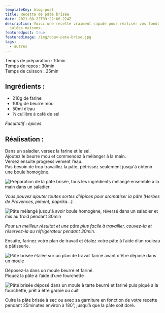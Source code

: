 ```yaml
---
templateKey: blog-post
title: Recette de pâte brisée
date: 2021-08-22T09:22:06.224Z
description: Voici une recette vraiment rapide pour réaliser vos fonds de tartes
  salées maisons.
featuredpost: true
featuredimage: /img/couv-pate-brise.jpg
tags:
  - autres
---
```

Temps de préparation : 10min\
Temps de repos : 30min\
Temps de cuisson : 25min

## Ingrédients :

* 210g de farine
* 100g de beurre mou
* 50ml d’eau
* ½ cuillère à café de sel

*Facultatif : épices*

## Réalisation :

Dans un saladier, versez la farine et le sel.\
Ajoutez le beurre mou et commencez à mélanger à la main.\
Versez ensuite progressivement l’eau.\
Pas besoin de trop travaillez la pâte, pétrissez seulement jusqu'à obtenir une boule homogène.

![Préparation de la pâte brisée, tous les ingrédients mélangé ensemble à la main dans un saladier](/img/prepa-pate-brise-2.jpg "Préparation de la pâte brisée")

*Vous pouvez ajouter toutes sortes d’épices pour aromatiser la pâte (Herbes de Provences, piment, paprika…).* 

![Pâte mélangé jusqu'à avoir boule homogène, réversé dans un saladier et mis au froid pendant 30min](/img/boule-pate-brise.jpg "Pâte homogène")

*Pour un meilleur résultat et une pâte plus facile à travailler, couvez-la et réservez-la au réfrigérateur pendant 30min.*

Ensuite, farinez votre plan de travail et étalez votre pâte à l’aide d’un rouleau à pâtisserie.

![Pâte brisée étalée sur un plan de travail fariné avant d'être déposé dans un moule ](/img/pate-brise-etale.jpg "Pâte brisée étalée")

Déposez-la dans un moule beurré et fariné.\
Piquez la pâte à l’aide d’une fourchette 

![Pâté brisée déposé dans un moule à tarte beurré et fariné puis piqué a la fourchette, prêt à être garnie ou cuit](/img/couv-pate-brise.jpg "Pâté brisée avant cuisson ")

Cuire la pâte brisée à sec ou avec sa garniture en fonction de votre recette pendant 25minutes environ à 180°, jusqu’à que la pâte soit doré.